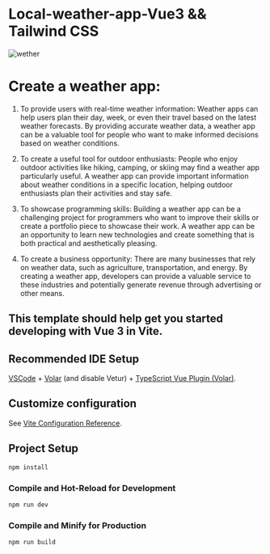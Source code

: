 # Local-weather-app-Vue3 && Tailwind CSS

![wether](https://user-images.githubusercontent.com/50789325/220751498-985dabf4-c1d4-4460-a714-39c955894ff5.gif)





# Create a weather app:

1) To provide users with real-time weather information: Weather apps can help users plan their day, week, or even their travel based on the latest weather forecasts. By providing accurate weather data, a weather app can be a valuable tool for people who want to make informed decisions based on weather conditions.

2) To create a useful tool for outdoor enthusiasts: People who enjoy outdoor activities like hiking, camping, or skiing may find a weather app particularly useful. A weather app can provide important information about weather conditions in a specific location, helping outdoor enthusiasts plan their activities and stay safe.

3) To showcase programming skills: Building a weather app can be a challenging project for programmers who want to improve their skills or create a portfolio piece to showcase their work. A weather app can be an opportunity to learn new technologies and create something that is both practical and aesthetically pleasing.

4) To create a business opportunity: There are many businesses that rely on weather data, such as agriculture, transportation, and energy. By creating a weather app, developers can provide a valuable service to these industries and potentially generate revenue through advertising or other means.



## This template should help get you started developing with Vue 3 in Vite.

## Recommended IDE Setup

[VSCode](https://code.visualstudio.com/) + [Volar](https://marketplace.visualstudio.com/items?itemName=Vue.volar) (and disable Vetur) + [TypeScript Vue Plugin (Volar)](https://marketplace.visualstudio.com/items?itemName=Vue.vscode-typescript-vue-plugin).

## Customize configuration

See [Vite Configuration Reference](https://vitejs.dev/config/).

## Project Setup

```sh
npm install
```

### Compile and Hot-Reload for Development

```sh
npm run dev
```

### Compile and Minify for Production

```sh
npm run build
```
